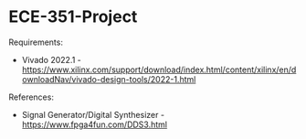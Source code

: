 # ECE-351-Project

Requirements:
* Vivado 2022.1 - https://www.xilinx.com/support/download/index.html/content/xilinx/en/downloadNav/vivado-design-tools/2022-1.html

References:
* Signal Generator/Digital Synthesizer - https://www.fpga4fun.com/DDS3.html
